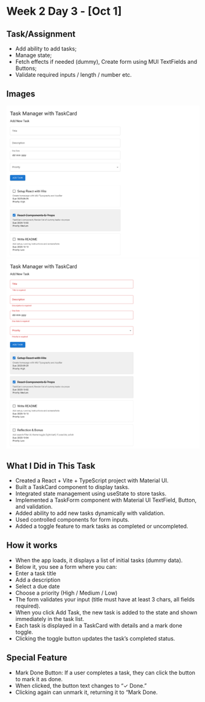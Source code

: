 # Week 2 Day 3 - [Oct 1]

## Task/Assignment

- Add ability to add tasks;
- Manage state;
- Fetch effects if needed (dummy), Create form using MUI TextFields and Buttons;
- Validate required inputs / length / number etc.

## Images

![Screenshot](./Image/img.PNG)
![Screenshot2](./Image/img2.PNG)

## What I Did in This Task

- Created a React + Vite + TypeScript project with Material UI.
- Built a TaskCard component to display tasks.
- Integrated state management using useState to store tasks.
- Implemented a TaskForm component with Material UI TextField, Button, and validation.
- Added ability to add new tasks dynamically with validation.
- Used controlled components for form inputs.
- Added a toggle feature to mark tasks as completed or uncompleted.

## How it works

- When the app loads, it displays a list of initial tasks (dummy data).
- Below it, you see a form where you can:
- Enter a task title
- Add a description
- Select a due date
- Choose a priority (High / Medium / Low)
- The form validates your input (title must have at least 3 chars, all fields required).
- When you click Add Task, the new task is added to the state and shown immediately in the task list.
- Each task is displayed in a TaskCard with details and a mark done toggle.
- Clicking the toggle button updates the task’s completed status.

## Special Feature

- Mark Done Button: If a user completes a task, they can click the button to mark it as done.
- When clicked, the button text changes to “✓ Done.”
- Clicking again can unmark it, returning it to “Mark Done.
